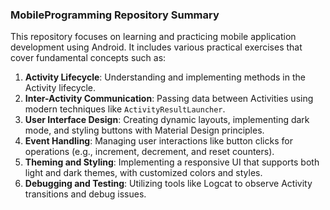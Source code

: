 

### **MobileProgramming Repository Summary**
This repository focuses on learning and practicing mobile application development using Android. It includes various practical exercises that cover fundamental concepts such as:

1. **Activity Lifecycle**: Understanding and implementing methods in the Activity lifecycle.
2. **Inter-Activity Communication**: Passing data between Activities using modern techniques like `ActivityResultLauncher`.
3. **User Interface Design**: Creating dynamic layouts, implementing dark mode, and styling buttons with Material Design principles.
4. **Event Handling**: Managing user interactions like button clicks for operations (e.g., increment, decrement, and reset counters).
5. **Theming and Styling**: Implementing a responsive UI that supports both light and dark themes, with customized colors and styles.
6. **Debugging and Testing**: Utilizing tools like Logcat to observe Activity transitions and debug issues.


